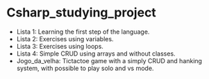 # Csharp_studying_project

 - Lista 1: Learning the first step of the language.
 - Lista 2: Exercises using variables.
 - Lista 3: Exercises using loops.
 - Lista 4: Simple CRUD using arrays and without classes.
 - Jogo_da_velha: Tictactoe game with a simply CRUD and hanking system, with possible to play solo and vs mode.
